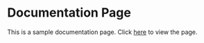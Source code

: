 # Documentation Page

This is a sample documentation page. Click [here](https://codepen.io/shashiirk/full/VwaWVMg) to view the page.
